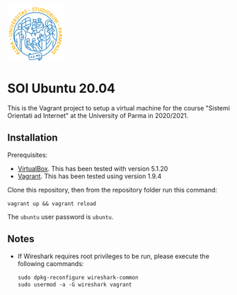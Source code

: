 ![](logo.png)

# SOI Ubuntu 20.04

This is the Vagrant project to setup a virtual machine for the course "Sistemi Orientati ad Internet"
at the University of Parma in 2020/2021.

## Installation

Prerequisites:

* [VirtualBox](https://www.virtualbox.org/wiki/Downloads). This has been tested with version 5.1.20
* [Vagrant](https://vagrantup.com/downloads.html). This has been tested using version 1.9.4

Clone this repository, then from the repository folder run this command:

    vagrant up && vagrant reload

The `ubuntu` user password is `ubuntu`.

## Notes

* If Wireshark requires root privileges to be run, please execute the following caommands:

    ```
    sudo dpkg-reconfigure wireshark-common
    sudo usermod -a -G wireshark vagrant
    ```
